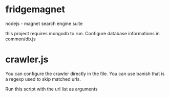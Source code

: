 fridgemagnet
============

nodejs - magnet search engine suite

this project requires mongodb to run. Configure database informations in common/db.js


crawler.js
==========
You can configure the crawler directly in the file. You can use banish that is a regexp used to skip matched urls.

Run this script with the url list as arguments


